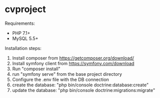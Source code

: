 # cvproject

Requirements:

* PHP 7.1+
* MySQL 5.5+ 

Installation steps:

1. Install composer from https://getcomposer.org/download/
1. Install symfony client from https://symfony.com/download
1. Run "composer install"
1. run "symfony serve" from the base project directory
1. Configure the .env file with the DB connection
1. create the database: "php bin/console doctrine:database:create"
1. update the database: "php bin/console doctrine:migrations:migrate"